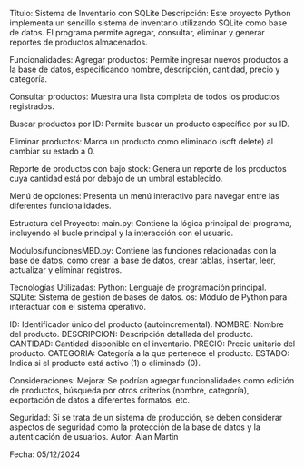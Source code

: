 Título: Sistema de Inventario con SQLite
Descripción:
Este proyecto Python implementa un sencillo sistema de inventario utilizando SQLite como base de datos. El programa permite agregar, consultar, eliminar y generar reportes de productos almacenados.

Funcionalidades:
Agregar productos: Permite ingresar nuevos productos a la base de datos, especificando nombre, descripción, cantidad, precio y categoría.

Consultar productos: Muestra una lista completa de todos los productos registrados.

Buscar productos por ID: Permite buscar un producto específico por su ID.

Eliminar productos: Marca un producto como eliminado (soft delete) al cambiar su estado a 0.

Reporte de productos con bajo stock: Genera un reporte de los productos cuya cantidad está por debajo de un umbral establecido.

Menú de opciones: Presenta un menú interactivo para navegar entre las diferentes funcionalidades.

Estructura del Proyecto:
main.py: Contiene la lógica principal del programa, incluyendo el bucle principal y la interacción con el usuario.

Modulos/funcionesMBD.py: Contiene las funciones relacionadas con la base de datos, como crear la base de datos, crear tablas, insertar, leer, actualizar y eliminar registros.

Tecnologías Utilizadas:
Python: Lenguaje de programación principal.
SQLite: Sistema de gestión de bases de datos.
os: Módulo de Python para interactuar con el sistema operativo.


ID: Identificador único del producto (autoincremental).
NOMBRE: Nombre del producto.
DESCRIPCION: Descripción detallada del producto.
CANTIDAD: Cantidad disponible en el inventario.
PRECIO: Precio unitario del producto.
CATEGORIA: Categoría a la que pertenece el producto.
ESTADO: Indica si el producto está activo (1) o eliminado (0).

Consideraciones:
Mejora: Se podrían agregar funcionalidades como edición de productos, búsqueda por otros criterios (nombre, categoría), exportación de datos a diferentes formatos, etc.


Seguridad: Si se trata de un sistema de producción, se deben considerar aspectos de seguridad como la protección de la base de datos y la autenticación de usuarios.
Autor:
    Alan Martin

Fecha:
    05/12/2024